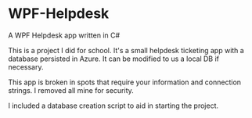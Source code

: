 # WPF-Helpdesk
A WPF Helpdesk app written in C#

This is a project I did for school. It's a small helpdesk ticketing app with a database persisted in Azure. It can be modified to
us a local DB if necessary.

This app is broken in spots that require your information and connection strings. I removed all mine for security.

 I included a database creation script to aid in starting the project.
